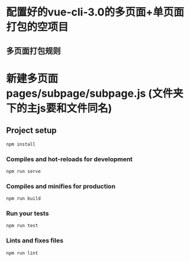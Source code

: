 
# 配置好的vue-cli-3.0的多页面+单页面打包的空项目

## 多页面打包规则
# 新建多页面pages/subpage/subpage.js (文件夹下的主js要和文件同名)

## Project setup
```
npm install
```

### Compiles and hot-reloads for development
```
npm run serve
```

### Compiles and minifies for production
```
npm run build
```

### Run your tests
```
npm run test
```

### Lints and fixes files
```
npm run lint
```


